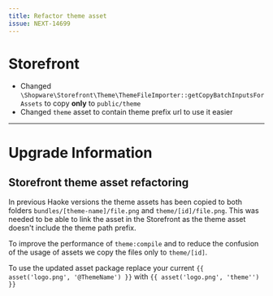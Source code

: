 ```yaml
---
title: Refactor theme asset
issue: NEXT-14699
---
```


# Storefront
* Changed `\Shopware\Storefront\Theme\ThemeFileImporter::getCopyBatchInputsForAssets` to copy **only** to `public/theme`
* Changed `theme` asset to contain theme prefix url to use it easier

___
# Upgrade Information

## Storefront theme asset refactoring

In previous Haoke versions the theme assets has been copied to both folders `bundles/[theme-name]/file.png` and `theme/[id]/file.png`.
This was needed to be able to link the asset in the Storefront as the theme asset doesn't include the theme path prefix.

To improve the performance of `theme:compile` and to reduce the confusion of the usage of assets we copy the files only to `theme/[id]`.

To use the updated asset package replace your current `{{ asset('logo.png', '@ThemeName') }}` with `{{ asset('logo.png', 'theme'') }}`
